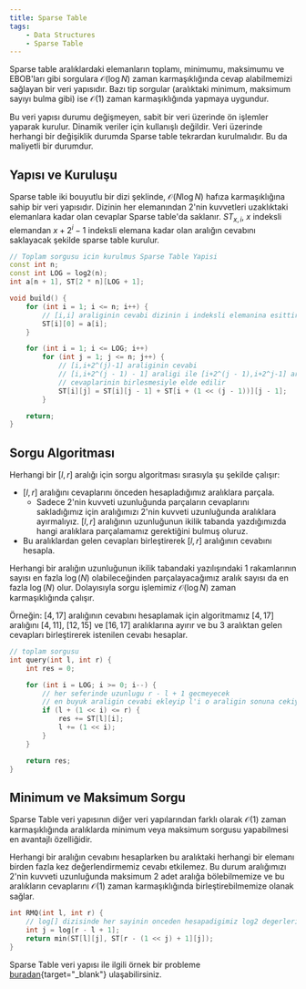 ```yaml
---
title: Sparse Table
tags:
    - Data Structures
    - Sparse Table
---
```


Sparse table aralıklardaki elemanların toplamı, minimumu, maksimumu ve EBOB'ları gibi sorgulara $\mathcal{O}(\log N)$ zaman karmaşıklığında cevap alabilmemizi sağlayan bir veri yapısıdır. Bazı tip sorgular (aralıktaki minimum, maksimum sayıyı bulma gibi) ise $\mathcal{O}(1)$ zaman karmaşıklığında yapmaya uygundur.

Bu veri yapısı durumu değişmeyen, sabit bir veri üzerinde ön işlemler yaparak kurulur. Dinamik veriler için kullanışlı değildir. Veri üzerinde herhangi bir değişiklik durumda Sparse table tekrardan kurulmalıdır. Bu da maliyetli bir durumdur.

## Yapısı ve Kuruluşu

Sparse table iki bouyutlu bir dizi şeklinde, $\mathcal{O}(N\log N)$ hafıza karmaşıklığına sahip bir veri yapısıdır. Dizinin her elemanından $2$'nin kuvvetleri uzaklıktaki elemanlara kadar olan cevaplar Sparse table'da saklanır. $ST_{x,i}$, $x$ indeksli elemandan $x + 2^i - 1$ indeksli elemana kadar olan aralığın cevabını saklayacak şekilde sparse table kurulur.

```c++
// Toplam sorgusu icin kurulmus Sparse Table Yapisi
const int n;
const int LOG = log2(n);
int a[n + 1], ST[2 * n][LOG + 1];

void build() {
    for (int i = 1; i <= n; i++) {
        // [i,i] araliginin cevabi dizinin i indeksli elemanina esittir.
        ST[i][0] = a[i];
    }

    for (int i = 1; i <= LOG; i++)
        for (int j = 1; j <= n; j++) {
            // [i,i+2^(j)-1] araliginin cevabi
            // [i,i+2^(j - 1) - 1] araligi ile [i+2^(j - 1),i+2^j-1] araliginin
            // cevaplarinin birlesmesiyle elde edilir
            ST[i][j] = ST[i][j - 1] + ST[i + (1 << (j - 1))][j - 1];
        }

    return;
}
```

## Sorgu Algoritması

Herhangi bir $[l,r]$ aralığı için sorgu algoritması sırasıyla şu şekilde çalışır:

- $[l,r]$ aralığını cevaplarını önceden hesapladığımız aralıklara parçala.
    - Sadece $2$'nin kuvveti uzunluğunda parçaların cevaplarını sakladığımız için aralığımızı $2$'nin kuvveti uzunluğunda aralıklara ayırmalıyız. $[l,r]$ aralığının uzunluğunun ikilik tabanda yazdığımızda hangi aralıklara parçalamamız gerektiğini bulmuş oluruz.
- Bu aralıklardan gelen cevapları birleştirerek $[l,r]$ aralığının cevabını hesapla.

Herhangi bir aralığın uzunluğunun ikilik tabandaki yazılışındaki $1$ rakamlarının sayısı en fazla $\log(N)$ olabileceğinden parçalayacağımız aralık sayısı da en fazla $\log(N)$ olur. Dolayısıyla sorgu işlemimiz $\mathcal{O}(\log N)$ zaman karmaşıklığında çalışır.

Örneğin: $[4,17]$ aralığının cevabını hesaplamak için algoritmamız $[4,17]$ aralığını $[4,11]$, $[12,15]$ ve $[16,17]$ aralıklarına ayırır ve bu $3$ aralıktan gelen cevapları birleştirerek istenilen cevabı hesaplar.

```c++
// toplam sorgusu
int query(int l, int r) {
    int res = 0;

    for (int i = LOG; i >= 0; i--) {
        // her seferinde uzunlugu r - l + 1 gecmeyecek
        // en buyuk araligin cevabi ekleyip l'i o araligin sonuna cekiyoruz.
        if (l + (1 << i) <= r) {
            res += ST[l][i];
            l += (1 << i);
        }
    }

    return res;
}
```

## Minimum ve Maksimum Sorgu

Sparse Table veri yapısının diğer veri yapılarından farklı olarak $\mathcal{O}(1)$ zaman karmaşıklığında aralıklarda minimum veya maksimum sorgusu yapabilmesi en avantajlı özelliğidir.

Herhangi bir aralığın cevabını hesaplarken bu aralıktaki herhangi bir elemanı birden fazla kez değerlendirmemiz cevabı etkilemez. Bu durum aralığımızı $2$'nin kuvveti uzunluğunda maksimum $2$ adet aralığa bölebilmemize ve bu aralıkların cevaplarını $\mathcal{O}(1)$ zaman karmaşıklığında birleştirebilmemize olanak sağlar.

```c++
int RMQ(int l, int r) {
    // log[] dizisinde her sayinin onceden hesapadigimiz log2 degerleri saklidir.
    int j = log[r - l + 1];
    return min(ST[l][j], ST[r - (1 << j) + 1][j]);
}
```

Sparse Table veri yapısı ile ilgili örnek bir probleme [buradan](https://www.spoj.com/problems/RMQSQ){target="_blank"} ulaşabilirsiniz.
